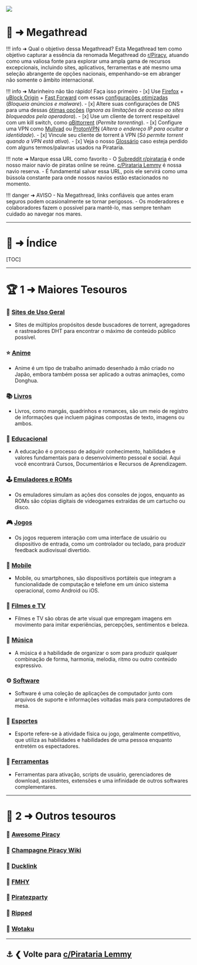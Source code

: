 ![](https://hackmd.io/_uploads/SyDht-YP2.png)

# 📜 ➜ **Megathread**

!!! info ➜ Qual o objetivo dessa Megathread?
	Esta Megathread tem como objetivo capturar a essência da renomada Megathread do [r/Piracy](https://www.reddit.com/r/Piracy/), atuando como uma valiosa fonte para explorar uma ampla gama de recursos excepcionais, incluindo sites, aplicativos, ferramentas e até mesmo uma seleção abrangente de opções nacionais, empenhando-se em abranger não somente o âmbito internacional.

!!! info ➜ Marinheiro não tão rápido! Faça isso primeiro
    - [x] Use [Firefox](https://mozilla.org/firefox/new/) + [uBlock Origin](https://addons.mozilla.org/firefox/addon/ublock-origin/) + [Fast Forward](https://fastforward.team/) com essas [ configurações otimizadas](https://take-me-to.space/UShoGZ7.png) (*Bloqueia anúncios e malware*).
    - [x] Altere suas configurações de DNS para uma dessas [ótimas opções](https://www.privacyguides.org/en/dns/) (*Ignora as limitações de acesso ao sites bloqueados pela operadora*).
    - [x] Use um cliente de torrent respeitável com um kill switch, como [qBittorrent](https://www.qbittorrent.org/) (*Permite torrenting*).
    - [x] Configure uma VPN como [Mullvad](https://mullvad.net/) ou [ProtonVPN](https://protonvpn.com/) (*Altera o endereço IP para ocultar a identidade*).
    - [x] Vincule seu cliente de torrent à VPN (*Só permite torrent quando a VPN está ativa*).
    - [x] Veja o nosso [Glossário](https://rentry.co/Pirataria-Glossario) caso esteja perdido com alguns termos/palavras usados na Pirataria.

!!! note ➜ Marque essa URL como favorito
    - O [Subreddit r/pirataria](https://www.reddit.com/r/pirataria/) é onde nosso maior navio de piratas online se reúne. [c/Pirataria Lemmy](https://lemmy.dbzer0.com/c/pirataria) é nossa navio reserva.
    - É fundamental salvar essa URL, pois ele servirá como uma bússola constante para onde nossos navios estão estacionados no momento.

!!! danger ➜ AVISO
	- Na Megathread, links confiáveis que antes eram seguros podem ocasionalmente se tornar perigosos.
	- Os moderadores e colaboradores fazem o possível para mantê-lo, mas sempre tenham cuidado ao navegar nos mares.
 
---
 
# 📝 ➜ Índice

[TOC]
 
---

# 🏆 1 ➜ Maiores Tesouros

### 🧭 [Sites de Uso Geral](https://rentry.co/MegathreadBR-sites-de-uso-geral)
- Sites de múltiplos propósitos desde buscadores de torrent, agregadores e rastreadores DHT para encontrar o máximo de conteúdo público possível.

### ⭐ [Anime](https://rentry.org/MegathreadBR-Anime) 
- Anime é um tipo de trabalho animado desenhado à mão criado no Japão, embora também possa ser aplicado a outras animações, como Donghua.

### 📚 [Livros](https://rentry.org/MegathreadBR-Livros) 
- Livros, como mangás, quadrinhos e romances, são um meio de registro de informações que incluem páginas compostas de texto, imagens ou ambos.

### 🧠 [Educacional](https://rentry.org/MegathreadBR-Educacional) 
- A educação é o processo de adquirir conhecimento, habilidades e valores fundamentais para o desenvolvimento pessoal e social. Aqui você encontrará Cursos, Documentários e Recursos de Aprendizagem.

### 🕹️ [Emuladores e ROMs](https://rentry.org/MegathreadBR-emuladores-e-roms) 
- Os emuladores simulam as ações dos consoles de jogos, enquanto as ROMs são cópias digitais de videogames extraídas de um cartucho ou disco.

### 🎮 [Jogos](https://rentry.org/MegathreadBR-Jogos)
- Os jogos requerem interação com uma interface de usuário ou dispositivo de entrada, como um controlador ou teclado, para produzir feedback audiovisual divertido.

### 📱 [Mobile](https://rentry.co/MegathreadBR-Mobile)
- Mobile, ou smartphones, são dispositivos portáteis que integram a funcionalidade de computação e telefone em um único sistema operacional, como Android ou iOS.

### 🎦 [Filmes e TV](https://rentry.co/MegathreadBR-filmes-e-tv)
- Filmes e TV são obras de arte visual que empregam imagens em movimento para imitar experiências, percepções, sentimentos e beleza.

### 🎹 [Música](https://rentry.co/MegathreadBR-Musica) 
- A música é a habilidade de organizar o som para produzir qualquer combinação de forma, harmonia, melodia, ritmo ou outro conteúdo expressivo.

### ⚙️ [Software](https://rentry.co/MegathreadBR-Software)
- Software é uma coleção de aplicações de computador junto com arquivos de suporte e informações voltadas mais para computadores de mesa.

### 👟 [Esportes](https://rentry.co/MegathreadBR-Esportes) 
- Esporte refere-se à atividade física ou jogo, geralmente competitivo, que utiliza as habilidades e habilidades de uma pessoa enquanto entretém os espectadores.

### 🧰 [Ferramentas](https://rentry.co/MegathreadBR-Ferramentas) 
- Ferramentas para ativação, scripts de usuário, gerenciadores de download, assistentes, extensões e uma infinidade de outros softwares complementares.

---

# 📑 2 ➜ Outros tesouros

### 📁 [Awesome Piracy](https://shakil-shahadat.github.io/awesome-piracy/)
### 📁 [Champagne Piracy Wiki](https://champagne.pages.dev/)
### 📁 [Ducklink](https://ducklink.pages.dev/)
### 📁 [FMHY](https://fmhy.pages.dev/)
### 📁 [Piratezparty](https://github.com/SpamVerse/Piratezparty)
### 📁 [Ripped](https://ripped.guide/)
### 📁 [Wotaku](https://wotaku.pages.dev/)
---

⚓ ❮ Volte para [**c/Pirataria Lemmy**](https://t.lemmy.dbzer0.com/c/pirataria@lemmy.dbzer0.com)
---
